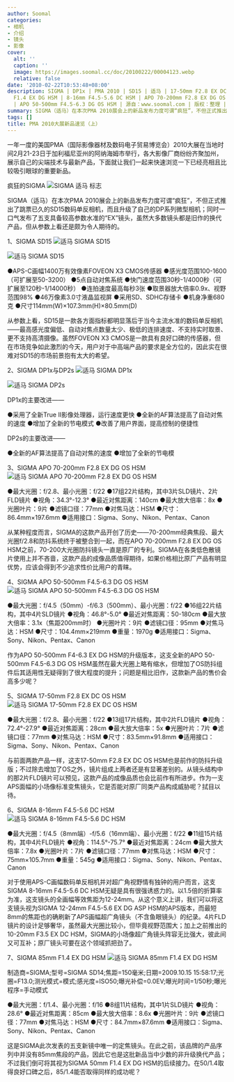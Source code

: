 ```yaml
---
author: Soomal
categories:
- 相机
- 介绍
- 镜头
- 影像
cover:
  alt: ''
  caption: ''
  image: https://images.soomal.cc/doc/20100222/00004123.webp
  relative: false
date: '2010-02-22T10:53:48+08:00'
description: SIGMA | DP1x | PMA 2010 | SD15 | 适马 | 17-50mm F2.8 EX DC OS HSM | 85mm
  F1.4 EX DG HSM | 8-16mm F4.5-5.6 DC HSM | APO 70-200mm F2.8 EX DG OS HSM | DP2s
  | APO 50-500mm F4.5-6.3 DG OS HSM | 源自：www.soomal.com | 版权：整理 |  平均/总评分：09.00/27
summary: SIGMA（适马）在本次PMA 2010展会上的新品发布力度可谓“疯狂”，不但正式推出了跳票已久的SD15数码单反相机，而且升级了自己的DP系列微型相机；同时一口气发布了五支具备较高参数水准的“EX”镜头，虽然大多数镜头都是旧作的换代产品，但从参数上看还是颇为令人期待的。
tags: []
title: PMA 2010大展新品速览（上）
---
```


一年一度的美国PMA（国际影像器材及数码电子贸易博览会）2010大展在当地时间2月21-23日于加利福尼亚州的阿纳海姆市举行，各大影像厂商纷纷齐聚加州，展示自己的尖端技术与最新产品，下面就让我们一起来快速浏览一下已经亮相且比较吸引眼球的重要新品。

疯狂的SIGMA
![SIGMA 适马 标志](https://images.soomal.cc/doc/20100107/00003590.webp)





SIGMA（适马）在本次PMA 2010展会上的新品发布力度可谓“疯狂”，不但正式推出了跳票已久的SD15数码单反相机，而且升级了自己的DP系列微型相机；同时一口气发布了五支具备较高参数水准的“EX”镜头，虽然大多数镜头都是旧作的换代产品，但从参数上看还是颇为令人期待的。

1、SIGMA SD15
![适马 SIGMA SD15](https://images.soomal.cc/doc/20100222/00004114.webp)




![适马 SIGMA SD15](https://images.soomal.cc/doc/20100222/00004115.webp)





●APS-C画幅1400万有效像素FOVEON X3 CMOS传感器
●感光度范围100-1600（可扩展至50-3200）
●5点自动对焦系统
●快门速度范围30秒-1/4000秒（可扩展至120秒-1/14000秒）
●连拍速度最高每秒3张
●取景器放大倍率0.9x、视野范围98%
●46万像素3.0寸液晶监视屏
●采用SD、SDHC存储卡
●机身净重680克
●尺寸114mm(W)×107.3mm(H)×80.5mm(D)

从参数上看，SD15是一款各方面指标都明显落后于当今主流水准的数码单反相机――最高感光度偏低、自动对焦点数量太少、极低的连排速度、不支持实时取景、更不支持高清摄像。虽然FOVEON X3 CMOS是一款具有良好口碑的传感器，但在市场竞争如此激烈的今天，用户对于中高端产品的要求是全方位的，因此实在很难对SD15的市场前景抱有太大的希望。

2、SIGMA DP1x与DP2s
![适马 SIGMA DP1x](https://images.soomal.cc/doc/20100222/00004116.webp)




![适马 SIGMA DP2s](https://images.soomal.cc/doc/20100222/00004117.webp)





DP1x的主要改进――

●采用了全新True II影像处理器，运行速度更快
●全新的AF算法提高了自动对焦的速度
●增加了全新的节电模式
●改善了用户界面，提高控制的便捷性

DP2s的主要改进――

●全新的AF算法提高了自动对焦的速度
●增加了全新的节电模

3、SIGMA APO 70-200mm F2.8 EX DG OS HSM
![适马 SIGMA APO 70-200mm F2.8 EX DG OS HSM](https://images.soomal.cc/doc/20100222/00004118.webp)





●最大光圈：f/2.8、最小光圈：f/22
●17组22片结构，其中3片SLD镜片、2片FLD镜片
●视角：34.3°-12.3°
●最近对焦距离：140cm
●最大放大倍率：8x
●光圈叶片：9片
●滤镜口径：77mm
●对焦马达：HSM
●尺寸：86.4mm×197.6mm
●适用接口：Sigma、Sony、Nikon、Pentax、Canon

从某种程度而言，SIGMA的这款产品开创了历史――70-200mm经典焦段、最大光圈f/2.8和防抖系统终于被整合到一起，而在APO 70-200mm F2.8 EX DG OS HSM之前，70-200大光圈防抖镜头一直是原厂的专利。SIGMA在各类低色散镜片使用上并不吝啬，这款产品的成像品质值得期待，如果价格相比原厂产品有明显优势，应该会得到不少追求性价比用户的青睐。

4、SIGMA APO 50-500mm F4.5-6.3 DG OS HSM
![适马 SIGMA APO 50-500mm F4.5-6.3 DG OS HSM](https://images.soomal.cc/doc/20100222/00004119.webp)





●最大光圈：f/4.5（50mm）-f/6.3（500mm）、最小光圈：f/22
●16组22片结构，其中4片SLD镜片
●视角：46.8°-5.0°
●最近对焦距离：50-180cm
●最大放大倍率：3.1x（焦距200mm时）
●光圈叶片：9片
●滤镜口径：95mm
●对焦马达：HSM
●尺寸：104.4mm×219mm
●重量：1970g
●适用接口：Sigma、Sony、Nikon、Pentax、Canon

作为APO 50-500mm F4-6.3 EX DG HSM的升级版本，这支全新的APO 50-500mm F4.5-6.3 DG OS HSM虽然在最大光圈上略有缩水，但增加了OS防抖组件后其适用性无疑得到了很大程度的提升；问题是相比旧作，这款新产品的售价会高多少呢？

5、SIGMA 17-50mm F2.8 EX DC OS HSM
![适马 SIGMA 17-50mm F2.8 EX DC OS HSM](https://images.soomal.cc/doc/20100222/00004120.webp)





●最大光圈：f/2.8、最小光圈：f/22
●13组17片结构，其中2片FLD镜片
●视角：72.4°-27.9°
●最近对焦距离：28cm
●最大放大倍率：5x
●光圈叶片：7片
●滤镜口径：77mm
●对焦马达：HSM
●尺寸：83.5mm×91.8mm
●适用接口：Sigma、Sony、Nikon、Pentax、Canon

与前面两款产品一样，这支17-50mm F2.8 EX DC OS HSM也是前作的防抖升级版；不过除去增加了OS之外，镜片组成上两者还是有显著差别的。从镜头结构中的那2片FLD镜片可以预见，这款产品的成像品质也会比前作有所进步。作为一支APS面幅的小场像标准变焦镜头，它是否能对原厂同类产品构成威胁呢？拭目以待。

6、SIGMA 8-16mm F4.5-5.6 DC HSM
![适马 SIGMA 8-16mm F4.5-5.6 DC HSM](https://images.soomal.cc/doc/20100222/00004121.webp)





●最大光圈：f/4.5（8mm端）-f/5.6（16mm端）、最小光圈：f/22
●11组15片结构，其中4片FLD镜片
●视角：114.5°-75.7°
●最近对焦距离：24cm
●最大放大倍率：7.8x
●光圈叶片：7片
●滤镜口径：77mm
●对焦马达：HSM
●尺寸：75mm×105.7mm
●重量：545g
●适用接口：Sigma、Sony、Nikon、Pentax、Canon

对于使用APS-C画幅数码单反相机并对超广角视野情有独钟的用户而言，这支SIGMA 8-16mm F4.5-5.6 DC HSM无疑是具有很强诱惑力的。以1.5倍的折算率为准，这支镜头的全画幅等效焦距为12-24mm。从这个意义上讲，我们可以将这支镜头视为SIGMA 12-24mm F4.5-5.6 EX DG ASP HSM的APS版本，而最短8mm的焦距也的确刷新了APS画幅超广角镜头（不含鱼眼镜头）的纪录。4片FLD镜片的设计足够奢华，虽然最大光圈比较小，但毕竟视野范围大；加上之前推出的10-20mm F3.5 EX DC HSM，SIGMA的小场像超广角镜头阵容无比强大，彼此间又可互补；原厂镜头可要在这个领域抓把劲了。

7、SIGMA 85mm F1.4 EX DG HSM
![适马 SIGMA 85mm F1.4 EX DG HSM](https://images.soomal.cc/doc/20100222/00004122.webp)

制造商=SIGMA;型号=SIGMA SD14;焦距=150毫米;日期=2009.10.15 15:58:17;光圈=F13.0;测光模式=模式;感光度=ISO50;曝光补偿=0.0EV;曝光时间=1/50秒;曝光程序=手动模式



●最大光圈：f/1.4、最小光圈：f/16
●8组11片结构，其中1片SLD镜片
●视角：28.6°
●最近对焦距离：85cm
●最大放大倍率：8.6x
●光圈叶片：9片
●滤镜口径：77mm
●对焦马达：HSM
●尺寸：84.7mm×87.6mm 
●适用接口：Sigma、Sony、Nikon、Pentax、Canon

这是SIGMA此次发表的五支新镜中唯一的定焦镜头。在此之前，该品牌的产品序列中并没有85mm焦段的产品，因此它也是这批新品当中少数的非升级换代产品；不过我们倒可将其视为SIGMA 50mm F1.4 EX DG HSM的后续接力。在50/1.4取得良好口碑之后，85/1.4能否取得同样的成功呢？